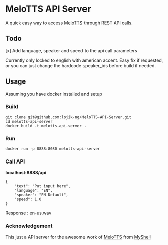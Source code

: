 # MeloTTS API Server
A quick easy way to access [MeloTTS](https://github.com/myshell-ai/MeloTTS) through REST API calls.
## Todo
[x] Add language, speaker and speed to the api call parameters

Currently only locked to english with american accent. Easy fix if requested, or you can just change the hardcode speaker_ids before build if needed.

## Usage 
Assuming you have docker installed and setup
### Build
    git clone git@github.com:lojik-ng/MeloTTS-API-Server.git
    cd melotts-api-server
    docker build -t melotts-api-server .
 ### Run
    docker run -p 8888:8080 melotts-api-server
### Call API
**localhost:8888/api**

    {
        "text": "Put input here",
        "language": "EN",
        "speaker": "EN-Default",
        "speed": 1.0
    }
Response : en-us.wav

### Acknowledgement
This just a API server for the awesome work of [MeloTTS](https://github.com/myshell-ai/MeloTTS) from [MyShell](https://github.com/myshell-ai)
